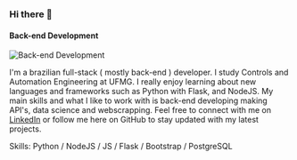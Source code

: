 ### Hi there 👋
#### Back-end Development
![Back-end Development](https://i.imgur.com/LbircTF.jpg)

I'm a brazilian full-stack ( mostly back-end ) developer. I study Controls and Automation Engineering at UFMG. I really enjoy learning about new languages and frameworks such as Python with Flask, and NodeJS. My main skills and what I like to work with is back-end developing making API's, data science and webscrapping.
Feel free to connect with me on [LinkedIn](https://www.linkedin.com/in/gabriel-franklin-593162275/) or follow me here on GitHub to stay updated with my latest projects.

Skills: Python / NodeJS / JS / Flask / Bootstrap / PostgreSQL

